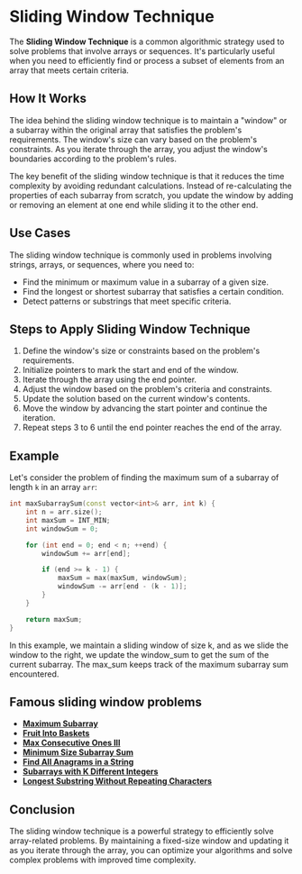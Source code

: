 # Sliding Window Technique

The **Sliding Window Technique** is a common algorithmic strategy used to solve problems that involve arrays or sequences. It's particularly useful when you need to efficiently find or process a subset of elements from an array that meets certain criteria.

## How It Works

The idea behind the sliding window technique is to maintain a "window" or a subarray within the original array that satisfies the problem's requirements. The window's size can vary based on the problem's constraints. As you iterate through the array, you adjust the window's boundaries according to the problem's rules.

The key benefit of the sliding window technique is that it reduces the time complexity by avoiding redundant calculations. Instead of re-calculating the properties of each subarray from scratch, you update the window by adding or removing an element at one end while sliding it to the other end.

## Use Cases

The sliding window technique is commonly used in problems involving strings, arrays, or sequences, where you need to:

- Find the minimum or maximum value in a subarray of a given size.
- Find the longest or shortest subarray that satisfies a certain condition.
- Detect patterns or substrings that meet specific criteria.

## Steps to Apply Sliding Window Technique

1. Define the window's size or constraints based on the problem's requirements.
2. Initialize pointers to mark the start and end of the window.
3. Iterate through the array using the end pointer.
4. Adjust the window based on the problem's criteria and constraints.
5. Update the solution based on the current window's contents.
6. Move the window by advancing the start pointer and continue the iteration.
7. Repeat steps 3 to 6 until the end pointer reaches the end of the array.

## Example

Let's consider the problem of finding the maximum sum of a subarray of length `k` in an array `arr`:

```c++
int maxSubarraySum(const vector<int>& arr, int k) {
    int n = arr.size();
    int maxSum = INT_MIN;
    int windowSum = 0;

    for (int end = 0; end < n; ++end) {
        windowSum += arr[end];

        if (end >= k - 1) {
            maxSum = max(maxSum, windowSum);
            windowSum -= arr[end - (k - 1)];
        }
    }

    return maxSum;
}
```

In this example, we maintain a sliding window of size k, and as we slide the window to the right, we update the window_sum to get the sum of the current subarray. The max_sum keeps track of the maximum subarray sum encountered.

## Famous sliding window problems

- [**Maximum Subarray**](https://leetcode.com/problems/maximum-subarray/)
- [**Fruit Into Baskets**](https://leetcode.com/problems/fruit-into-baskets/)
- [**Max Consecutive Ones III**](https://leetcode.com/problems/max-consecutive-ones-iii/)
- [**Minimum Size Subarray Sum**](https://leetcode.com/problems/minimum-size-subarray-sum/)
- [**Find All Anagrams in a String**](https://leetcode.com/problems/find-all-anagrams-in-a-string/)
- [**Subarrays with K Different Integers**](https://leetcode.com/problems/subarrays-with-k-different-integers/)
- [**Longest Substring Without Repeating Characters**](https://leetcode.com/problems/longest-substring-without-repeating-characters/)

## Conclusion
The sliding window technique is a powerful strategy to efficiently solve array-related problems. By maintaining a fixed-size window and updating it as you iterate through the array, you can optimize your algorithms and solve complex problems with improved time complexity.
